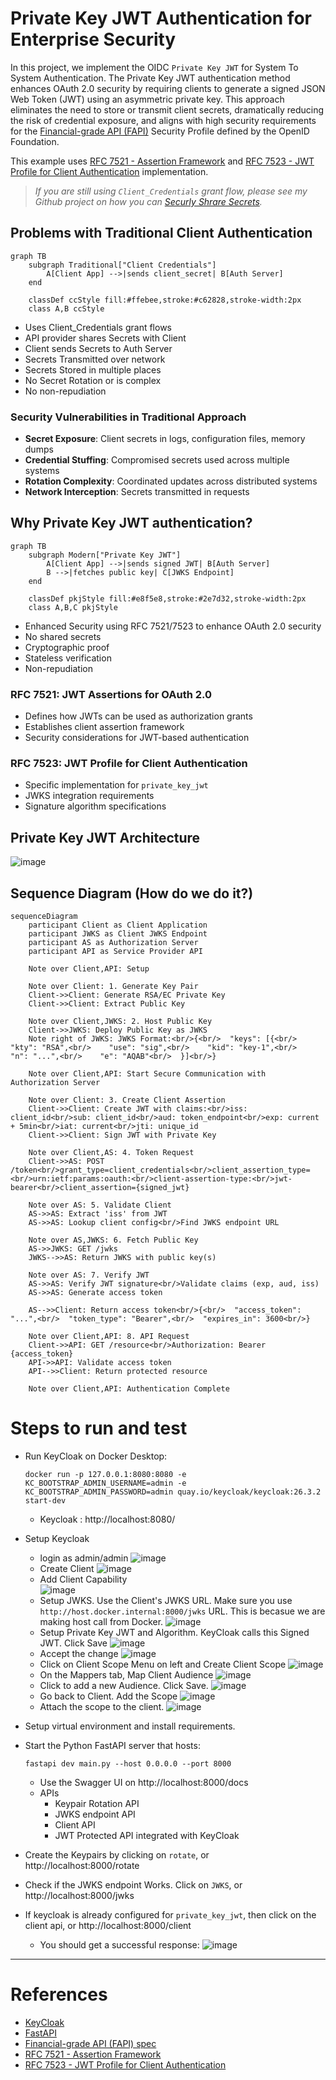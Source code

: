 # Private Key JWT Authentication for Enterprise Security

In this project, we implement the OIDC `Private Key JWT` for System To System Authentication.  The Private Key JWT authentication method enhances OAuth 2.0 security by requiring clients to generate a signed JSON Web Token (JWT) using an asymmetric private key.  This approach eliminates the need to store or transmit client secrets, dramatically reducing the risk of credential exposure, and aligns with high security requirements for the [Financial-grade API (FAPI)](https://openid.net/specs/openid-financial-api-part-2_1.html)
 Security Profile defined by the OpenID Foundation.

This example uses [RFC 7521 - Assertion Framework](https://www.rfc-editor.org/rfc/rfc7521.html) and [RFC 7523 - JWT Profile for Client Authentication](https://www.rfc-editor.org/rfc/rfc7523.html) implementation.

> *If you are still using `Client_Credentials` grant flow, please see my Github project on how you can [Securly Shrare Secrets](https://github.com/smislam/securely-share-secrets).*


## Problems with Traditional Client Authentication

```mermaid
graph TB
    subgraph Traditional["Client Credentials"]
        A[Client App] -->|sends client_secret| B[Auth Server]
    end

    classDef ccStyle fill:#ffebee,stroke:#c62828,stroke-width:2px    
    class A,B ccStyle
``` 
- Uses Client_Credentials grant flows
- API provider shares Secrets with Client
- Client sends Secrets to Auth Server
- Secrets Transmitted over network
- Secrets Stored in multiple places
- No Secret Rotation or is complex
- No non-repudiation

### Security Vulnerabilities in Traditional Approach
- **Secret Exposure**: Client secrets in logs, configuration files, memory dumps
- **Credential Stuffing**: Compromised secrets used across multiple systems  
- **Rotation Complexity**: Coordinated updates across distributed systems
- **Network Interception**: Secrets transmitted in requests


## Why Private Key JWT authentication?

```mermaid
graph TB
    subgraph Modern["Private Key JWT"]
        A[Client App] -->|sends signed JWT| B[Auth Server]
        B -->|fetches public key| C[JWKS Endpoint]
    end
    
    classDef pkjStyle fill:#e8f5e8,stroke:#2e7d32,stroke-width:2px
    class A,B,C pkjStyle
```

- Enhanced Security using RFC 7521/7523 to enhance OAuth 2.0 security
- No shared secrets
- Cryptographic proof
- Stateless verification
- Non-repudiation

### RFC 7521: JWT Assertions for OAuth 2.0
- Defines how JWTs can be used as authorization grants
- Establishes client assertion framework
- Security considerations for JWT-based authentication

### RFC 7523: JWT Profile for Client Authentication  
- Specific implementation for `private_key_jwt`
- JWKS integration requirements
- Signature algorithm specifications

## Private Key JWT Architecture
![image](pkj-architecture.png "Private Key JWT Architecture")


## Sequence Diagram (How do we do it?) 

```mermaid
sequenceDiagram
    participant Client as Client Application
    participant JWKS as Client JWKS Endpoint
    participant AS as Authorization Server
    participant API as Service Provider API

    Note over Client,API: Setup

    Note over Client: 1. Generate Key Pair
    Client->>Client: Generate RSA/EC Private Key
    Client->>Client: Extract Public Key
    
    Note over Client,JWKS: 2. Host Public Key
    Client->>JWKS: Deploy Public Key as JWKS
    Note right of JWKS: JWKS Format:<br/>{<br/>  "keys": [{<br/>    "kty": "RSA",<br/>    "use": "sig",<br/>    "kid": "key-1",<br/>    "n": "...",<br/>    "e": "AQAB"<br/>  }]<br/>}

    Note over Client,API: Start Secure Communication with Authorization Server

    Note over Client: 3. Create Client Assertion
    Client->>Client: Create JWT with claims:<br/>iss: client_id<br/>sub: client_id<br/>aud: token_endpoint<br/>exp: current + 5min<br/>iat: current<br/>jti: unique_id
    Client->>Client: Sign JWT with Private Key

    Note over Client,AS: 4. Token Request
    Client->>AS: POST /token<br/>grant_type=client_credentials<br/>client_assertion_type=<br/>urn:ietf:params:oauth:<br/>client-assertion-type:<br/>jwt-bearer<br/>client_assertion={signed_jwt}

    Note over AS: 5. Validate Client
    AS->>AS: Extract 'iss' from JWT
    AS->>AS: Lookup client config<br/>Find JWKS endpoint URL

    Note over AS,JWKS: 6. Fetch Public Key
    AS->>JWKS: GET /jwks
    JWKS-->>AS: Return JWKS with public key(s)

    Note over AS: 7. Verify JWT
    AS->>AS: Verify JWT signature<br/>Validate claims (exp, aud, iss)
    AS->>AS: Generate access token

    AS-->>Client: Return access token<br/>{<br/>  "access_token": "...",<br/>  "token_type": "Bearer",<br/>  "expires_in": 3600<br/>}

    Note over Client,API: 8. API Request
    Client->>API: GET /resource<br/>Authorization: Bearer {access_token}
    API->>API: Validate access token
    API-->>Client: Return protected resource

    Note over Client,API: Authentication Complete
```

# Steps to run and test
 * Run KeyCloak on Docker Desktop:
 
     `docker run -p 127.0.0.1:8080:8080 -e KC_BOOTSTRAP_ADMIN_USERNAME=admin -e KC_BOOTSTRAP_ADMIN_PASSWORD=admin quay.io/keycloak/keycloak:26.3.2 start-dev`
     * Keycloak : http://localhost:8080/
* Setup Keycloak
    * login as admin/admin
    ![image](keycloak-login.png "Login")
    * Create Client
    ![image](create-client.png "Create Client")
    * Add Client Capability    
    ![image](client-capability.png "Create Client")
    * Setup JWKS.  Use the Client's JWKS URL.  Make sure you use `http://host.docker.internal:8000/jwks` URL.  This is becasue we are making host call from Docker.
    ![image](client-jwks-setup.png "Setup JWKS")
    * Setup Private Key JWT and Algorithm.  KeyCloak calls this Signed JWT.  Click Save
    ![image](client-signed-jwt-alg.png "Setup Signed JWT")
    * Accept the change
    ![image](accept-client-jwt.png "Accept Client change")
    * Click on Client Scope Menu on left and Create Client Scope
    ![image](create-client-scope.png "Create Client Scope")
    * On the Mappers tab, Map Client Audience
    ![image](create-audience-mapper.png "Audience Mapper")
    * Click to add a new Audience.  Click Save.
    ![image](client_audience-setup.png "Create Audience")
    * Go back to Client.  Add the Scope
    ![image](add-client-scope-button.png "add Scope")
    * Attach the scope to the client.
    ![image](client_audience-add.png "Attach Scope to Client")    

* Setup virtual environment and install requirements.
* Start the Python FastAPI server that hosts:

    `fastapi dev main.py --host 0.0.0.0 --port 8000`
    * Use the Swagger UI on http://localhost:8000/docs
    * APIs 
        * Keypair Rotation API
        * JWKS endpoint API
        * Client API
        * JWT Protected API integrated with KeyCloak
* Create the Keypairs by clicking on `rotate`, or http://localhost:8000/rotate
* Check if the JWKS endpoint Works. Click on `JWKS`, or http://localhost:8000/jwks
* If keycloak is already configured for `private_key_jwt`, then click on the client api, or http://localhost:8000/client
    * You should get a successful response:
    ![image](success.png "Private Key JWT Complete") 
---

# References
- [KeyCloak](https://www.keycloak.org/)
- [FastAPI](https://fastapi.tiangolo.com/)
- [Financial-grade API (FAPI) spec](https://openid.net/specs/openid-financial-api-part-2_1.html)
- [RFC 7521 - Assertion Framework](https://www.rfc-editor.org/rfc/rfc7521.html)
- [RFC 7523 - JWT Profile for Client Authentication](https://www.rfc-editor.org/rfc/rfc7523.html)